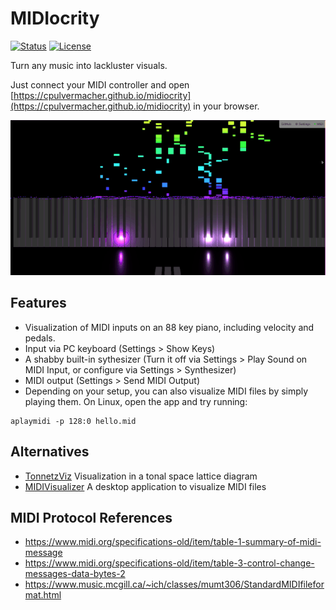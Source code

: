 # MIDIocrity

[![Status](https://flat.badgen.net/github/checks/cpulvermacher/midiocrity)](https://github.com/cpulvermacher/midiocrity/actions/workflows/node.js.yml)
[![License](https://flat.badgen.net/github/license/cpulvermacher/midiocrity)](./LICENSE)

Turn any music into lackluster visuals.

Just connect your MIDI controller and open
[https://cpulvermacher.github.io/midiocrity](https://cpulvermacher.github.io/midiocrity)
in your browser.

![Demo](./demo.gif)

## Features

- Visualization of MIDI inputs on an 88 key piano, including velocity and pedals.
- Input via PC keyboard (Settings > Show Keys)
- A shabby built-in sythesizer (Turn it off via Settings > Play Sound on MIDI Input, or configure via Settings > Synthesizer)
- MIDI output (Settings > Send MIDI Output)
- Depending on your setup, you can also visualize MIDI files by simply playing them. On Linux, open the app and try running:
```
aplaymidi -p 128:0 hello.mid
```

## Alternatives
- [TonnetzViz](https://cifkao.github.io/tonnetz-viz/) Visualization in a tonal space lattice diagram
- [MIDIVisualizer](https://github.com/kosua20/MIDIVisualizer) A desktop application to visualize MIDI files

## MIDI Protocol References

- https://www.midi.org/specifications-old/item/table-1-summary-of-midi-message
- https://www.midi.org/specifications-old/item/table-3-control-change-messages-data-bytes-2
- https://www.music.mcgill.ca/~ich/classes/mumt306/StandardMIDIfileformat.html 